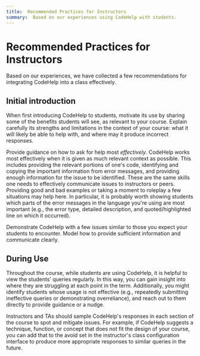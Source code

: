 ```yaml
---
title:  Recommended Practices for Instructors
summary:  Based on our experiences using CodeHelp with students.
---
```


# Recommended Practices for Instructors

Based on our experiences, we have collected a few recommendations for integrating CodeHelp into a class effectively.


## Initial introduction

When first introducing CodeHelp to students, motivate its use by sharing some of the benefits students will see, as relevant to your course.
Explain carefully its strengths and limitations in the context of your course: what it will likely be able to help with, and where may it produce incorrect responses.

Provide guidance on how to ask for help most *effectively*.
CodeHelp works most effectively when it is given as much relevant context as possible.
This includes providing the relevant portions of one's code, identifying and copying the important information from error messages, and providing enough information for the issue to be identified.
These are the same skills one needs to effectively communicate issues to instructors or peers.
Providing good and bad examples or taking a moment to roleplay a few situations may help here.
In particular, it is probably worth showing students which parts of the error messages in the language you're using are most important (e.g., the error type, detailed description, and quoted/highlighted line on which it occurred).

Demonstrate CodeHelp with a few issues similar to those you expect your students to encounter.
Model how to provide sufficient information and communicate clearly.

## During Use

Throughout the course, while students are using CodeHelp, it is helpful to view the students' queries regularly.
In this way, you can gain insight into where they are struggling at each point in the term.
Additionally, you might identify students whose usage is not effective (e.g., repeatedly submitting ineffective queries or demonstrating overreliance), and reach out to them directly to provide guidance or a nudge.

Instructors and TAs should sample CodeHelp's responses in each section of the course to spot and mitigate issues.
For example, if CodeHelp suggests a technique, function, or concept that does not fit the design of your course, you can add that to the avoid set in the instructor's class configuration interface to produce more appropriate responses to similar queries in the future.

